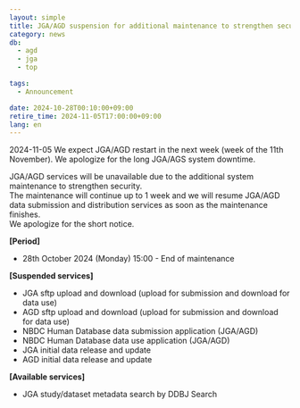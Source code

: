 ```yaml
---
layout: simple
title: JGA/AGD suspension for additional maintenance to strengthen security
category: news
db:
  - agd
  - jga
  - top

tags:
  - Announcement

date: 2024-10-28T00:10:00+09:00
retire_time: 2024-11-05T17:00:00+09:00
lang: en
---
```


<span class="red">2024-11-05 We expect JGA/AGD restart in the next week (week of the 11th November). We apologize for the long JGA/AGS system downtime.</span>

JGA/AGD services will be unavailable due to the additional system maintenance to strengthen security.   
The maintenance will continue up to 1 week and we will resume JGA/AGD data submission and distribution services as soon as the maintenance finishes.   
We apologize for the short notice.   

**[Period]**    
- 28th October 2024 (Monday) 15:00 - End of maintenance

**[Suspended services]**
- JGA sftp upload and download (upload for submission and download for data use)
- AGD sftp upload and download (upload for submission and download for data use)
- NBDC Human Database data submission application (JGA/AGD)
- NBDC Human Database data use application (JGA/AGD)
- JGA initial data release and update
- AGD initial data release and update

**[Available services]**
- JGA study/dataset metadata search by DDBJ Search


